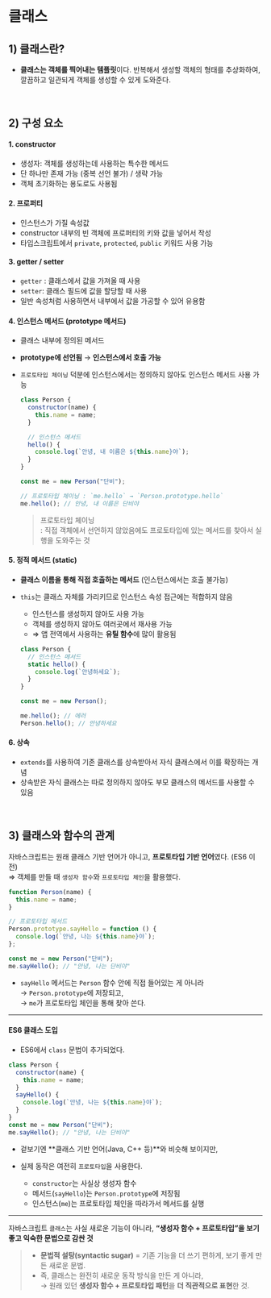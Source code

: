 # 클래스

## 1) 클래스란?

- **클래스는 객체를 찍어내는 템플릿**이다. 반복해서 생성할 객체의 형태를 추상화하여, 깔끔하고 일관되게 객체를 생성할 수 있게 도와준다.

<br />

## 2) 구성 요소

#### 1. constructor

- 생성자: 객체를 생성하는데 사용하는 특수한 메서드
- 단 하나만 존재 가능 (중복 선언 불가) / 생략 가능
- 객체 초기화하는 용도로도 사용됨

#### 2. 프로퍼티

- 인스턴스가 가질 속성값
- constructor 내부의 빈 객체에 프로퍼티의 키와 값을 넣어서 작성
- 타입스크립트에서 `private`, `protected`, `public` 키워드 사용 가능

#### 3. getter / setter

- `getter` : 클래스에서 값을 가져올 때 사용
- `setter`: 클래스 필드에 값을 할당할 때 사용
- 일반 속성처럼 사용하면서 내부에서 값을 가공할 수 있어 유용함

#### 4. 인스턴스 메서드 (prototype 메서드)

- 클래스 내부에 정의된 메서드
- **prototype에 선언됨** → **인스턴스에서 호출 가능**
- `프로토타입 체이닝` 덕분에 인스턴스에서는 정의하지 않아도 인스턴스 메서드 사용 가능

  ```js
  class Person {
    constructor(name) {
      this.name = name;
    }

    // 인스턴스 메서드
    hello() {
      console.log(`안녕, 내 이름은 ${this.name}야`);
    }
  }

  const me = new Person("단비");

  // 프로토타입 체이닝 : `me.hello` → `Person.prototype.hello`
  me.hello(); // 안녕, 내 이름은 단비야
  ```

  > 프로토타입 체이닝  
  > : 직접 객체에서 선언하지 않았음에도 프로토타입에 있는 메서드를 찾아서 실행을 도와주는 것

#### 5. 정적 메서드 (static)

- **클래스 이름을 통해 직접 호출하는 메서드** (인스턴스에서는 호출 불가능)
- `this`는 클래스 자체를 가리키므로 인스턴스 속성 접근에는 적합하지 않음

  - 인스턴스를 생성하지 않아도 사용 가능
  - 객체를 생성하지 않아도 여러곳에서 재사용 가능
  - ⇒ 앱 전역에서 사용하는 **유틸 함수**에 많이 활용됨

  ```js
  class Person {
    // 인스턴스 메서드
    static hello() {
      console.log(`안녕하세요`);
    }
  }

  const me = new Person();

  me.hello(); // 에러
  Person.hello(); // 안녕하세요
  ```

#### 6. 상속

- `extends`를 사용하여 기존 클래스를 상속받아서 자식 클래스에서 이를 확장하는 개념
- 상속받은 자식 클래스는 따로 정의하지 않아도 부모 클래스의 메서드를 사용할 수 있음

<br />

## 3) 클래스와 함수의 관계

자바스크립트는 원래 클래스 기반 언어가 아니고, **프로토타입 기반 언어**였다. (ES6 이전)  
 ⇒ 객체를 만들 때 `생성자 함수`와 `프로토타입 체인`을 활용했다.

```js
function Person(name) {
  this.name = name;
}

// 프로토타입 메서드
Person.prototype.sayHello = function () {
  console.log(`안녕, 나는 ${this.name}야`);
};

const me = new Person("단비");
me.sayHello(); // "안녕, 나는 단비야"
```

- `sayHello` 메서드는 `Person` 함수 안에 직접 들어있는 게 아니라  
  → `Person.prototype`에 저장되고,  
  → `me`가 프로토타입 체인을 통해 찾아 쓴다.

---

#### ES6 클래스 도입

- ES6에서 `class` 문법이 추가되었다.

```js
class Person {
  constructor(name) {
    this.name = name;
  }
  sayHello() {
    console.log(`안녕, 나는 ${this.name}야`);
  }
}
const me = new Person("단비");
me.sayHello(); // "안녕, 나는 단비야"
```

- 겉보기엔 **클래스 기반 언어(Java, C++ 등)**와 비슷해 보이지만,
- 실제 동작은 여전히 `프로토타입`을 사용한다.

  - `constructor`는 사실상 생성자 함수
  - 메서드(`sayHello`)는 `Person.prototype`에 저장됨
  - 인스턴스(`me`)는 프로토타입 체인을 따라가서 메서드를 실행

---

자바스크립트 `클래스`는 사실 새로운 기능이 아니라,
**“생성자 함수 + 프로토타입”을 보기 좋고 익숙한 문법으로 감싼 것**

> - **문법적 설탕(syntactic sugar)** = 기존 기능을 더 쓰기 편하게, 보기 좋게 만든 새로운 문법.
> - 즉, 클래스는 완전히 새로운 동작 방식을 만든 게 아니라,  
>   → 원래 있던 **생성자 함수 + 프로토타입 패턴**을 **더 직관적으로 표현**한 것.
